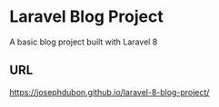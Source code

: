 # Laravel Blog Project

A basic blog project built with Laravel 8

## URL

https://josephdubon.github.io/laravel-8-blog-project/
